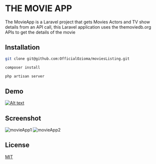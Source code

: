 # THE MOVIE APP

The MovieApp is a Laravel project that gets Movies Actors and TV show details from an API call, this Laravel application uses the themoviedb.org APIs to get the details of the movie

## Installation

```bash
git clone git@github.com:OfficialOzioma/moviesListing.git
```

```bash
composer install
```

```bash
php artisan server
```

## Demo

[![Alt text](https://user-images.githubusercontent.com/28990981/144425069-dfc85bda-50b7-4feb-89dd-fb3e65555afe.png)](https://www.youtube.com/watch?v=VID)

## Screenshot

![movieApp1](https://user-images.githubusercontent.com/28990981/144425069-dfc85bda-50b7-4feb-89dd-fb3e65555afe.png)
![movieApp2](https://user-images.githubusercontent.com/28990981/144425249-9af7cc54-d109-4bff-8f8f-68c7172c08aa.png)

## License

[MIT](https://choosealicense.com/licenses/mit/)
